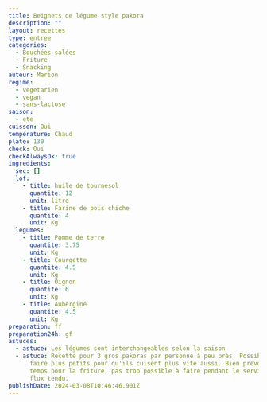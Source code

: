 ```yaml
---
title: Beignets de légume style pakora
description: ""
layout: recettes
type: entree
categories:
  - Bouchées salées
  - Friture
  - Snacking
auteur: Marion
regime:
  - vegetarien
  - vegan
  - sans-lactose
saison:
  - ete
cuisson: Oui
temperature: Chaud
plate: 130
check: Oui
checkAlwaysOk: true
ingredients:
  sec: []
  lof:
    - title: huile de tournesol
      quantite: 12
      unit: litre
    - title: Farine de pois chiche
      quantite: 4
      unit: Kg
  legumes:
    - title: Pomme de terre
      quantite: 3.75
      unit: Kg
    - title: Courgette
      quantite: 4.5
      unit: Kg
    - title: Oignon
      quantite: 6
      unit: Kg
    - title: Aubergine
      quantite: 4.5
      unit: Kg
preparation: ff
preparation24h: gf
astuces:
  - astuce: Les légumes sont interchangeables selon la saison
  - astuce: Recette pour 3 gros pakoras par personne à peu près. Possible de les
      faire plus petits pour qu'ils cuisent plus vite aussi. Bien prévoir du
      temps pour la friture, pas trop possible à faire pendant le service en
      flux tendu.
publishDate: 2024-03-08T10:46:46.901Z
---
```

